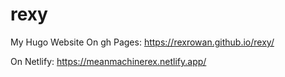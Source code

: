 # rexy
My Hugo Website
On gh Pages: https://rexrowan.github.io/rexy/

On Netlify: https://meanmachinerex.netlify.app/
